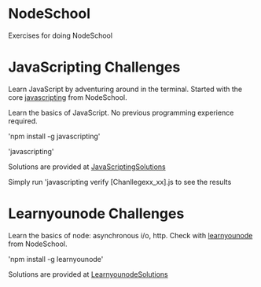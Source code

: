 # NodeSchool
Exercises for doing NodeSchool

# JavaScripting Challenges
Learn JavaScript by adventuring around in the terminal.
Started with the core [javascripting](https://nodeschool.io/#workshopper-list) from NodeSchool.

Learn the basics of JavaScript. No previous programming experience required.

'npm install -g javascripting'

'javascripting'

Solutions are provided at [JavaScriptingSolutions](https://github.com/fbiztk110/NodeSchool/tree/master/JavaScriptingSolutions)

Simply run
'javascripting verify [Chanllegexx_xx].js to see the results

# Learnyounode Challenges
Learn the basics of node: asynchronous i/o, http. 
Check with [learnyounode](https://nodeschool.io/#workshopper-list) from NodeSchool.

'npm install -g learnyounode'

Solutions are provided at [LearnyounodeSolutions](https://github.com/fbiztk110/NodeSchool/tree/master/LearnyounodeSolutions)